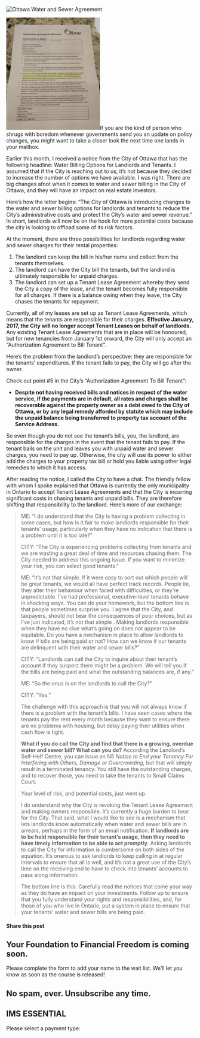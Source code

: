 ![Ottawa Water and Sewer Agreement](https://yourfinanciallaunchpad.com/wp-content/uploads/elementor/thumbs/Ottawa-Water-and-Sewer-Agreement-qdc6cqrbkvkqbvm1juw1iusf84sbync09asazw9q4o.jpg "ottawa-water-and-sewer-agreement")

![ottawa-water-and-sewer-agreement](attachments/Ottawa-Water-and-Sewer-Agreement-251x300.jpg)If you are the kind of person who shrugs with boredom whenever governments send you an update on policy changes, you might want to take a closer look the next time one lands in your mailbox.

Earlier this month, I received a notice from the City of Ottawa that has the following headline: Water Billing Options for Landlords and Tenants. I assumed that if the City is reaching out to us, it’s not because they decided to increase the number of options we have available. I was right. There are big changes afoot when it comes to water and sewer billing in the City of Ottawa, and they will have an impact on real estate investors.

Here’s how the letter begins: “The City of Ottawa is introducing changes to the water and sewer billing options for landlords and tenants to reduce the City’s administrative costs and protect the City’s water and sewer revenue.” In short, landlords will now be on the hook for more potential costs because the city is looking to offload some of its risk factors.

At the moment, there are three possibilities for landlords regarding water and sewer charges for their rental properties:

1. The landlord can keep the bill in his/her name and collect from the tenants themselves.
2. The landlord can have the City bill the tenants, but the landlord is ultimately responsible for unpaid charges.
3. The landlord can set up a Tenant Lease Agreement whereby they send the City a copy of the lease, and the tenant becomes fully responsible for all charges. If there is a balance owing when they leave, the City chases the tenants for repayment.

Currently, all of my leases are set up as Tenant Lease Agreements, which means that the tenants are responsible for their charges. **Effective January, 2017, the City will no longer accept Tenant Leases on behalf of landlords.** Any existing Tenant Lease Agreements that are in place will be honoured, but for new tenancies from January 1st onward, the City will only accept an “Authorization Agreement to Bill Tenant”.

Here’s the problem from the landlord’s perspective: they are responsible for the tenants’ expenditures. If the tenant fails to pay, the City will go after the owner.

Check out point #5 in the City’s “Authorization Agreement To Bill Tenant”:

- **Despite not having received bills and notices in respect of the water service, if the payments are in default, all rates and charges shall be recoverable against the property owner as a debt owed to the City of Ottawa, or by any legal remedy afforded by statute which may include the unpaid balance being transferred to property tax account of the Service Address.**

So even though you do not see the tenant’s bills, you, the landlord, are responsible for the charges in the event that the tenant fails to pay. If the tenant bails on the unit and leaves you with unpaid water and sewer charges, you need to pay up. Otherwise, the city will use its power to either add the charges to your property tax bill or hold you liable using other legal remedies to which it has access.

After reading the notice, I called the City to have a chat. The friendly fellow with whom I spoke explained that Ottawa is currently the only municipality in Ontario to accept Tenant Lease Agreements and that the City is incurring significant costs in chasing tenants and unpaid bills. They are therefore shifting that responsibility to the landlord. Here’s more of our exchange:

> ME: “I do understand that the City is having a problem collecting in some cases, but how is it fair to make landlords responsible for their tenants’ usage, particularly when they have no indication that there is a problem until it is too late?”
> 
> CITY: “The City is experiencing problems collecting from tenants and we are wasting a great deal of time and resources chasing them. The City needed to address this ongoing issue. If you want to minimize your risk, you can select good tenants.”
> 
> ME: “It’s not that simple. If it were easy to sort out which people will be great tenants, we would all have perfect track records. People lie, they alter their behaviour when faced with difficulties, or they’re unpredictable. I’ve had professional, executive-level tenants behave in shocking ways. You can do your homework, but the bottom line is that people sometimes surprise you. I agree that the City, and taxpayers, should not bear the consequences of poor choices, but as I’ve just indicated, it’s not that simple . Making landlords responsible when they have no clue what’s going on does not appear to be equitable. Do you have a mechanism in place to allow landlords to know if bills are being paid or not? How can we know if our tenants are delinquent with their water and sewer bills?”
> 
> CITY: “Landlords can call the City to inquire about their tenant’s account if they suspect there might be a problem. We will tell you if the bills are being paid and what the outstanding balances are, if any.”
> 
> ME: “So the onus is on the landlords to call the City?”
> 
> CITY: “Yes.”
> 
> The challenge with this approach is that you will not always know if there is a problem with the tenant’s bills. I have seen cases where the tenants pay the rent every month because they want to ensure there are no problems with housing, but delay paying their utilities when cash flow is tight.
> 
> **What if you do call the City and find that there is a growing, overdue water and sewer bill? What can you do?** According the Landlord’s Self-Helf Centre, you can issue an N5 *Notice to End your Tenancy For Interfering with Others, Damage or Overcrowding,* but that will simply result in a terminated tenancy. You still have the outstanding charges, and to recover those, you need to take the tenants to Small Claims Court.
> 
> Your level of risk, and potential costs, just went up.
> 
> I do understand why the City is revoking the Tenant Lease Agreement and making owners responsible. It’s currently a huge burden to bear for the City. That said, what I would like to see is a mechanism that lets landlords know automatically when water and sewer bills are in arrears, perhaps in the form of an email notification. **If landlords are to be held responsible for their tenant’s usage, then they need to have timely information to be able to act promptly**. Asking landlords to call the City for information is cumbersome on both sides of the equation. It’s onerous to ask landlords to keep calling in at regular intervals to ensure that all is well, and it’s not a great use of the City’s time on the receiving end to have to check into tenants’ accounts to pass along information.
> 
> The bottom line is this: Carefully read the notices that come your way as they do have an impact on your investments. Follow up to ensure that you fully understand your rights and responsibilities, and, for those of you who live in Ontario, put a system in place to ensure that your tenants’ water and sewer bills are being paid.

#### Share this post

## Your Foundation to Financial Freedom is coming soon.

Please complete the form to add your name to the wait list. We’ll let you know as soon as the course is released!

## No spam, ever. Unsubscribe any time.

## IMS ESSENTIAL

Please select a payment type: